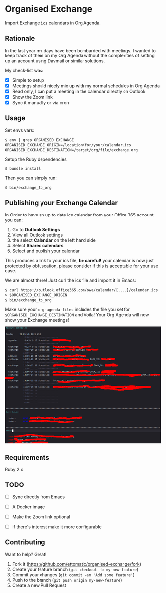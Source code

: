 # Organised Exchange
Import Exchange `ics` calendars in Org Agenda.

## Rationale
In the last year my days have been bombarded with meetings. I wanted to keep track of them on my Org Agenda without the complexities of setting up an account using Davmail or similar solutions.

My check-list was:
- [x] Simple to setup
- [x] Meetings should nicely mix up with my normal schedules in Org Agenda
- [x] Read only, I can put a meeting in the calendar directly on Outlook
- [x] Show the Zoom link
- [x] Sync it manually or via cron

## Usage

Set envs vars:

```
$ env | grep ORGANISED_EXCHANGE
ORGANISED_EXCHANGE_ORIGIN=/location/for/your/calendar.ics
ORGANISED_EXCHANGE_DESTINATION=/target/org/file/exchange.org
```

Setup the Ruby dependencies
```
$ bundle install 
```

Then you can simply run:

```
$ bin/exchange_to_org
```


## Publishing your Exchange Calendar

In Order to have an up to date ics calendar from your Office 365 account you can:
1. Go to **Outlook Settings**
2. View all Outlook settings
3. the select **Calendar** on the left hand side
4. Select **Shared calendars**
5. Select and publish your calendar

This produces a link to your ics file, **be careful!** your calendar is now just protected by obfuscation, please consider if this is acceptable for your use case.

We are almost there! Just curl the ics file and import it in Emacs:
```
$ curl https://outlook.office365.com/owa/calendar/[....]/calendar.ics > $ORGANISED_EXCHANGE_ORIGIN
$ bin/exchange_to_org
```

Make sure your `org-agenda-files` includes the file you set for `$ORGANISED_EXCHANGE_DESTINATION` and Voila! Your Org Agenda will now show your Exchange meetings!

![Screenshot](img/org-agenda.png)

## Requirements

Ruby 2.x

## TODO

- [ ] Sync directly from Emacs
- [ ] A Docker image
- [ ] Make the Zoom link optional
- [ ] If there's interest make it more configurable


## Contributing

Want to help? Great!
1. Fork it (<https://github.com/ettomatic/organised-exchange/fork>)
2. Create your feature branch (`git checkout -b my-new-feature`)
3. Commit your changes (`git commit -am 'Add some feature'`)
4. Push to the branch (`git push origin my-new-feature`)
5. Create a new Pull Request
